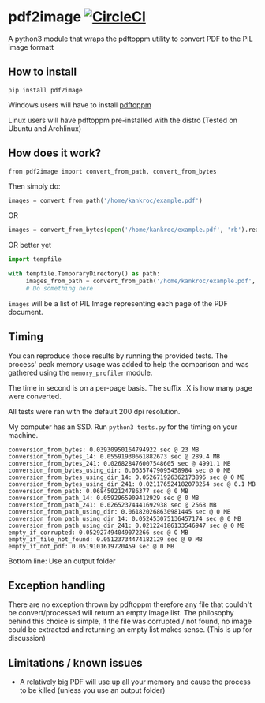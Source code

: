 # pdf2image [![CircleCI](https://circleci.com/gh/Belval/pdf2image.svg?style=svg)](https://circleci.com/gh/Belval/pdf2image)
A python3 module that wraps the pdftoppm utility to convert PDF to the PIL image formatt

## How to install

` pip install pdf2image `

Windows users will have to install [pdftoppm](https://sourceforge.net/projects/poppler-win32/)

Linux users will have pdftoppm pre-installed with the distro (Tested on Ubuntu and Archlinux)

## How does it work?
` from pdf2image import convert_from_path, convert_from_bytes `

Then simply do:

``` py
images = convert_from_path('/home/kankroc/example.pdf')
```

OR

``` py
images = convert_from_bytes(open('/home/kankroc/example.pdf', 'rb').read())
```

OR better yet

``` py
import tempfile

with tempfile.TemporaryDirectory() as path:
     images_from_path = convert_from_path('/home/kankroc/example.pdf', output_folder=path)
     # Do something here
```

`images` will be a list of PIL Image representing each page of the PDF document.

## Timing

You can reproduce those results by running the provided tests. The process' peak memory usage was added to help the comparison and was gathered using the `memory_profiler` module.

The time in second is on a per-page basis. The suffix \_X is how many page were converted.

All tests were ran with the default 200 dpi resolution.

My computer has an SSD. Run `python3 tests.py` for the timing on your machine.

```
conversion_from_bytes: 0.03930950164794922 sec @ 23 MB
conversion_from_bytes_14: 0.05591930661882673 sec @ 289.4 MB
conversion_from_bytes_241: 0.026828476007548605 sec @ 4991.1 MB
conversion_from_bytes_using_dir: 0.06357479095458984 sec @ 0 MB
conversion_from_bytes_using_dir_14: 0.052671926362173896 sec @ 0 MB
conversion_from_bytes_using_dir_241: 0.021176524182078254 sec @ 0.1 MB
conversion_from_path: 0.0684502124786377 sec @ 0 MB
conversion_from_path_14: 0.0592965909412929 sec @ 0 MB
conversion_from_path_241: 0.02652374441692938 sec @ 2568 MB
conversion_from_path_using_dir: 0.061820268630981445 sec @ 0 MB
conversion_from_path_using_dir_14: 0.052453075136457174 sec @ 0 MB
conversion_from_path_using_dir_241: 0.021224186133546947 sec @ 0 MB
empty_if_corrupted: 0.052927494049072266 sec @ O MB
empty_if_file_not_found: 0.05123734474182129 sec @ 0 MB
empty_if_not_pdf: 0.0519101619720459 sec @ 0 MB
```

Bottom line: Use an output folder

## Exception handling

There are no exception thrown by pdftoppm therefore any file that couldn't be convert/processed will return an empty Image list. The philosophy behind this choice is simple, if the file was corrupted / not found, no image could be extracted and returning an empty list makes sense. (This is up for discussion)

## Limitations / known issues

- A relatively big PDF will use up all your memory and cause the process to be killed (unless you use an output folder)
